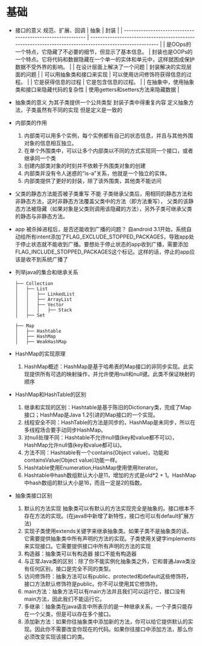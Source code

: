 # 基础
- 接口的意义
  规范、扩展、回调
| 抽象                                                       | 封装                                                                                                   |
| ---------------------------------------------------------- | ------------------------------------------------------------------------------------------------------ |
| 是OOps的一个特点，它隐藏了不必要的细节，但显示了基本信息。 | 封装也是OOPs的一个特点。它将代码和数据隐藏在一个单一的实体和单元中，这样就困成保护数据不受外界的影响。 |
| 在设计层面上解决了一个问题                                 | 封装解决的实现层面的问题                                                                               |
| 可以用抽象类和接口来实现                                   | 可以使用访问修饰符获得信息的过程。                                                                     |
| 它是获得信息的过程                                         | 它是包含信息的过程。                                                                                   |
| 在抽象中，使用抽象类和接口来隐藏代码的复杂性               | 使用getters和setters方法来隐藏数据                                                                                                       |
 
- 抽象类的意义
  为其子类提供一个公共类型 封装子类中得重复内容 定义抽象方法，子类虽然有不同的实现 但是定义是一致的

- 内部类的作用
  1. 内部类可以用多个实例，每个实例都有自己的状态信息，并且与其他外围对象的信息相互独立。
  2. 在单个外围类中，可以让多个内部类以不同的方式实现同一个接口，或者继承同一个类
  3. 创建内部类对象的时刻并不依赖于外围类对象的创建
  4. 内部类并没有令人迷惑的“is-a”关系，他就是一个独立的实体。
  5. 内部类提供了更好的封装，除了该外围类，其他类不能访问

- 父类的静态方法能否被子类重写
  不能
  子类继承父类后，用相同的静态方法和非静态方法，这时非静态方法覆盖父类中的方法（即方法重写），
  父类的该静态方法被隐藏（如果对象是父类则调用该隐藏的方法），另外子类可继承父类的静态与非静态方法。
  
- app 被杀掉进程后，是否还能收到广播的问题？
  自android 3.1开始，系统自动给所有intent添加了FLAG_EXCLUDE_STOPPED_PACKAGES，导致app处于停止状态就不能收到广播。要想处于停止状态的app收到广播，需要添加FLAG_INCLUDE_STOPPED_PACKAGES这个标记。这样的话，停止的app应该是收不到系统广播了

- 列举java的集合和继承关系

    ```text
    ├── Collection
    │   ├── List
    │   │   ├── LinkedList
    │   │   ├── ArrayList
    │   │   ├── Vector
    │   │   │   ├── Stack
    │   ├── Set

    ├── Map
    │   ├── Hashtable
    │   ├── HashMap
    │   ├── WeakHashMap
    ```

- HashMap的实现原理
  1. HashMap概述：HashMap是基于哈希表的Map接口的非同步实现。此实现提供所有可选的映射操作，并允许使用null和null键。此类不保证映射的顺序

- HashMap和HashTable的区别
  1. 继承和实现的区别：Hashtable是基于陈旧的Dictionary类，完成了Map接口；HashMap是Java 1.2引进的Map接口的一个实现。
  2. 线程安全不同：HashTable的方法是同步的，HashMap是未同步，所以在多线程场合要手动同步HashMap。
  3. 对null处理不同：Hashtable不允许null值(key和value都不可以)，HashMap允许null值(key和value都可以)。
  4. 方法不同：Hashtable有一个contains(Object value)，功能和containsValue(Object value)功能一样。
  5. Hashtable使用Enumeration,HashMap使用使用Iterator。
  6. Hashtable中hash数组默认大小是11，增加的方式是old*2 + 1。HashMap中hash数组的默认大小是16，而且一定是2的指数。


- 抽象类接口区别
  1. 默认的方法实现 抽象类可以有默认的方法实现完全是抽象的。接口根本不存在方法的实现。(在java8中新增了新特性，接口也可以有default扩展方法)
  2. 实现子类使用extends关键字来继承抽象类。如果子类不是抽象类的话，它需要提供抽象类中所有声明的方法的实现。子类使用关键字implements来实现接口。它需要提供接口中所有声明的方法的实现
  3. 构造器：抽象类可以有构造器 接口不能有构造器
  4. 与正常Java类的区别：除了你不能实例化抽象类之外，它和普通Java类没有任何区别，接口是完全不同的类型。
  5. 访问修饰符：抽象方法可以有public、protected和default这些修饰符，接口方法默认修饰符是public。你不可以使用其它修饰符。
  6. main方法：抽象方法可以有main方法并且我们可以运行它，接口没有main方法，因此我们不能运行它。
  7. 多继承：抽象类在java语言中所表示的是一种继承关系，一个子类只能存在一个父类，但是可以存在多个接口。
  8. 添加新方法：如果你往抽象类中添加新的方法，你可以给它提供默认的实现。因此你不需要改变你现在的代码。如果你往接口中添加方法，那么你必须改变实现该接口的类。